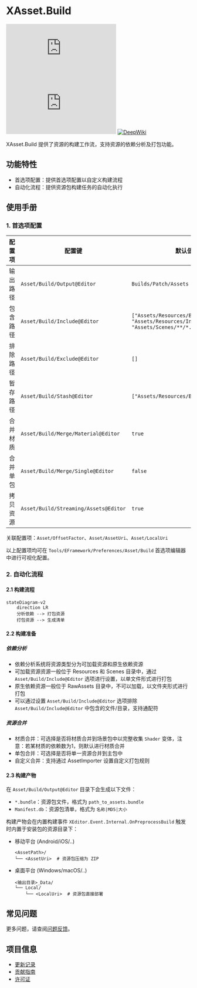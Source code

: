 # XAsset.Build

[![Version](https://img.shields.io/npm/v/org.eframework.u3d.res)](https://www.npmjs.com/package/org.eframework.u3d.res)
[![Downloads](https://img.shields.io/npm/dm/org.eframework.u3d.res)](https://www.npmjs.com/package/org.eframework.u3d.res)
[![DeepWiki](https://img.shields.io/badge/DeepWiki-Explore-blue)](https://deepwiki.com/eframework-org/U3D.RES)

XAsset.Build 提供了资源的构建工作流，支持资源的依赖分析及打包功能。

## 功能特性

- 首选项配置：提供首选项配置以自定义构建流程
- 自动化流程：提供资源包构建任务的自动化执行

## 使用手册

### 1. 首选项配置

| 配置项 | 配置键 | 默认值 | 功能说明 |
|--------|--------|--------|----------|
| 输出路径 | `Asset/Build/Output@Editor` | `Builds/Patch/Assets` | 资源包的输出路径 |
| 包含路径 | `Asset/Build/Include@Editor` | `["Assets/Resources/Bundle", "Assets/Resources/Internal/Prefab", "Assets/Scenes/**/*.unity"]` | 需要打包的资源路径 |
| 排除路径 | `Asset/Build/Exclude@Editor` | `[]` | 需要排除的资源路径 |
| 暂存路径 | `Asset/Build/Stash@Editor` | `["Assets/Resources/Bundle"]` | 需要暂存的资源路径 |
| 合并材质 | `Asset/Build/Merge/Material@Editor` | `true` | 合并材质选项 |
| 合并单包 | `Asset/Build/Merge/Single@Editor` | `false` | 合并单包选项 |
| 拷贝资源 | `Asset/Build/Streaming/Assets@Editor` | `true` | 构建时拷贝资源至 StreamingAssets |

关联配置项：`Asset/OffsetFactor`、`Asset/AssetUri`、`Asset/LocalUri`

以上配置项均可在 `Tools/EFramework/Preferences/Asset/Build` 首选项编辑器中进行可视化配置。

### 2. 自动化流程

#### 2.1 构建流程

```mermaid
stateDiagram-v2
    direction LR
    分析依赖 --> 打包资源
    打包资源 --> 生成清单
```

#### 2.2 构建准备

##### 依赖分析
- 依赖分析系统将资源类型分为可加载资源和原生依赖资源
- 可加载资源资源一般位于 Resources 和 Scenes 目录中，通过 `Asset/Build/Include@Editor` 选项进行设置，以单文件形式进行打包
- 原生依赖资源一般位于 RawAssets 目录中，不可以加载，以文件夹形式进行打包
- 可以通过设置 `Asset/Build/Include@Editor` 选项排除 `Asset/Build/Include@Editor` 中包含的文件/目录，支持通配符

##### 资源合并
- 材质合并：可选择是否将材质合并到场景包中以完整收集 `Shader` 变体，注意：若某材质的依赖数为1，则默认进行材质合并
- 单包合并：可选择是否将单一资源合并到主包中
- 自定义合并：支持通过 AssetImporter 设置自定义打包规则

#### 2.3 构建产物

在 `Asset/Build/Output@Editor` 目录下会生成以下文件：
- `*.bundle`：资源包文件，格式为 `path_to_assets.bundle`
- `Manifest.db`：资源包清单，格式为 `名称|MD5|大小`

构建产物会在内置构建事件 `XEditor.Event.Internal.OnPreprocessBuild` 触发时内置于安装包的资源目录下：

- 移动平台 (Android/iOS/..)
  ```
  <AssetPath>/
  └── <AssetUri>  # 资源包压缩为 ZIP
  ```

- 桌面平台 (Windows/macOS/..)
  ```
  <输出目录>_Data/
  └── Local/
      └── <LocalUri>  # 资源包直接部署
  ```

## 常见问题

更多问题，请查阅[问题反馈](../CONTRIBUTING.md#问题反馈)。

## 项目信息

- [更新记录](../CHANGELOG.md)
- [贡献指南](../CONTRIBUTING.md)
- [许可证](../LICENSE.md)